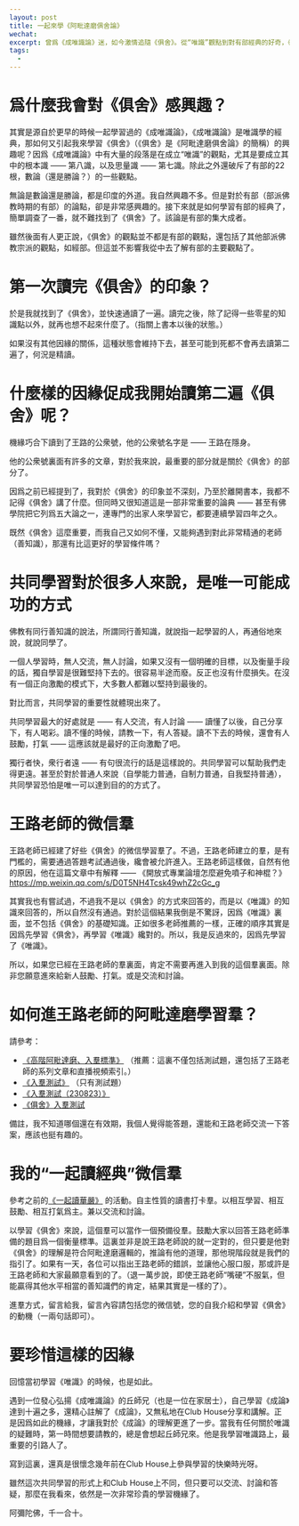 ```yaml
---
layout: post
title: 一起來學《阿毗達磨俱舍論》
wechat: 
excerpt: 曾爲《成唯識論》迷，如今激情追隨《俱舍》。從“唯識”觀點到對有部經典的好奇，《俱舍》淺嘗即忘，但幸得王路老師微信公衆號，喚起再度追尋《俱舍》的決心。“獨行者快，衆行者遠”，共同學習或許是我們的最佳途徑。
tags:
  - 
---
```


# 爲什麼我會對《俱舍》感興趣？

其實是源自於更早的時候一起學習過的《成唯識論》，《成唯識論》是唯識學的經典，那如何又引起我來學習《俱舍》（《俱舍》是《阿毗達磨俱舍論》的簡稱）的興趣呢？因爲《成唯識論》中有大量的段落是在成立“唯識”的觀點，尤其是要成立其中的根本識 —— 第八識，以及思量識 —— 第七識。除此之外還破斥了有部的22根，數論（還是勝論？）的一些觀點。

無論是數論還是勝論，都是印度的外道。我自然興趣不多。但是對於有部（部派佛教時期的有部）的論點，卻是非常感興趣的。接下來就是如何學習有部的經典了，簡單調查了一番，就不難找到了《俱舍》了。該論是有部的集大成者。

雖然後面有人更正說，《俱舍》的觀點並不都是有部的觀點，還包括了其他部派佛教宗派的觀點，如經部。但這並不影響我從中去了解有部的主要觀點了。

# 第一次讀完《俱舍》的印象？

於是我就找到了《俱舍》，並快速通讀了一遍。讀完之後，除了記得一些零星的知識點以外，就再也想不起來什麼了。（指關上書本以後的狀態。）

如果沒有其他因緣的關係，這種狀態會維持下去，甚至可能到死都不會再去讀第二遍了，何況是精讀。

# 什麼樣的因緣促成我開始讀第二遍《俱舍》呢？

機緣巧合下讀到了王路的公衆號，他的公衆號名字是 —— 王路在隱身。

他的公衆號裏面有許多的文章，對於我來說，最重要的部分就是關於《俱舍》的部分了。

因爲之前已經提到了，我對於《俱舍》的印象並不深刻，乃至於離開書本，我都不記得《俱舍》講了什麼。但同時又很知道這是一部非常重要的論典 —— 甚至有佛學院把它列爲五大論之一，連專門的出家人來學習它，都要連續學習四年之久。

既然《俱舍》這麼重要，而我自己又如何不懂，又能夠遇到對此非常精通的老師（善知識），那還有比這更好的學習條件嗎？

# 共同學習對於很多人來說，是唯一可能成功的方式

佛教有同行善知識的說法，所謂同行善知識，就說指一起學習的人，再通俗地來說，就說同學了。

一個人學習時，無人交流，無人討論，如果又沒有一個明確的目標，以及衡量手段的話，獨自學習是很難堅持下去的。很容易半途而廢。反正也沒有什麼損失。在沒有一個正向激勵的模式下，大多數人都難以堅持到最後的。

對比而言，共同學習的重要性就體現出來了。

共同學習最大的好處就是 —— 有人交流，有人討論 —— 讀懂了以後，自己分享下，有人喝彩。讀不懂的時候，請教一下，有人答疑。讀不下去的時候，還會有人鼓勵，打氣 —— 這應該就是最好的正向激勵了吧。

獨行者快，衆行者遠 —— 有句很流行的話是這樣說的。共同學習可以幫助我們走得更遠。甚至於對於普通人來說（自學能力普通，自制力普通，自我堅持普通），共同學習恐怕是唯一可以達到目的的方式了。

# 王路老師的微信羣

王路老師已經建了好些《俱舍》的微信學習羣了。不過，王路老師建立的羣，是有門檻的，需要通過答題考試通過後，纔會被允許進入。王路老師這樣做，自然有他的原因，他在這篇文章中有解釋 —— 《開放式專業論壇怎麼避免噴子和神棍？》 https://mp.weixin.qq.com/s/D0T5NH4Tcsk49whZ2cGc_g

其實我也有嘗試過，不過我不是以《俱舍》的方式來回答的，而是以《唯識》的知識來回答的，所以自然沒有通過。對於這個結果我倒是不驚訝，因爲《唯識》裏面，並不包括《俱舍》的基礎知識。正如很多老師推薦的一樣，正確的順序其實是因爲先學習《俱舍》，再學習《唯識》纔對的。所以，我是反過來的，因爲先學習了《唯識》。

所以，如果您已經在王路老師的羣裏面，肯定不需要再進入到我的這個羣裏面。除非您願意進來給新人鼓勵、打氣。或是交流和討論。

# 如何進王路老師的阿毗達磨學習羣？

請參考：

* [《高階阿毗達磨、入羣標準》](https://mp.weixin.qq.com/s/wqMfXvIfJo64ajLaUMQxgQ) （推薦：這裏不僅包括測試題，還包括了王路老師的系列文章和直播視頻索引。）
* [《入羣測試》](https://mp.weixin.qq.com/s/cWbq3n7CmgfXnTKRhO1REw) （只有測試題）
* [《入羣測試（230823）》](https://mp.weixin.qq.com/s/-kxAlDvr_Cc2KCuDylhckQ) 
* [《俱舍》入羣測試](https://mp.weixin.qq.com/s/NeoDlp2xJoHrNdWYJspUYQ) 

備註，我不知道哪個還在有效期，我個人覺得能答題，還能和王路老師交流一下答案，應該也挺有趣的。

# 我的“一起讀經典”微信羣

參考之前的[《一起讀華嚴》](https://mp.weixin.qq.com/s/exPab92Lk-YvBw9lcWdyiA) 的活動。自主性質的讀書打卡羣。以相互學習、相互鼓勵、相互打氣爲主。兼以交流和討論。

以學習《俱舍》來說，這個羣可以當作一個預備役羣。鼓勵大家以回答王路老師準備的題目爲一個衡量標準。這裏並非是說王路老師說的就一定對的，但只要是他對《俱舍》的理解是符合阿毗達磨邏輯的，推論有他的道理，那他現階段就是我們的指引了。如果有一天，各位可以指出王路老師的錯誤，並讓他心服口服，那或許是王路老師和大家最願意看到的了。（退一萬步說，即使王路老師“嘴硬”不服氣，但能贏得其他水平相當的善知識們的肯定，結果其實是一樣的了）。

進羣方式，留言給我，留言內容請包括您的微信號，您的自我介紹和學習《俱舍》的動機（一兩句話即可）。

# 要珍惜這樣的因緣

回憶當初學習《唯識》的時候，也是如此。

遇到一位發心弘揚《成唯識論》的丘師兄（也是一位在家居士），自己學習《成論》達到十遍之多，還精心註解了《成論》，又無私地在Club House分享和講解。正是因爲如此的機緣，才讓我對於《成論》的理解更進了一步。當我有任何關於唯識的疑難時，第一時間想要請教的，總是會想起丘師兄來。他是我學習唯識路上，最重要的引路人了。

寫到這裏，還真是很懷念幾年前在Club House上參與學習的快樂時光呀。

雖然這次共同學習的形式上和Club House上不同，但只要可以交流、討論和答疑，那麼在我看來，依然是一次非常珍貴的學習機緣了。


阿彌陀佛，千一合十。

